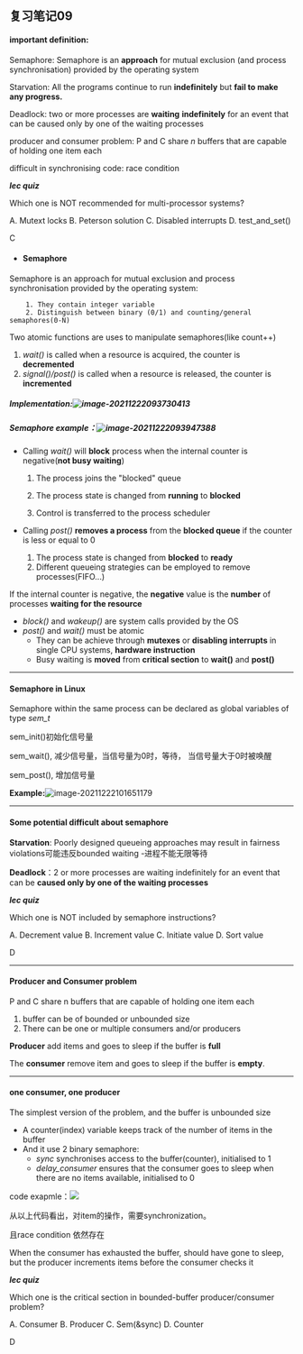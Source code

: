 ## 复习笔记09

#### important definition:

Semaphore: Semaphore is an **approach** for mutual exclusion (and process  synchronisation) provided by the operating system

Starvation: All the programs continue to run **indefinitely** but **fail to make any progress.**

Deadlock: two or more processes are **waiting**  **indefinitely** for an event that can be caused only by one  of the waiting processes

producer and consumer problem: P and C share *n* buffers that are capable of holding one item each

difficult in synchronising code: race condition



***lec quiz***

Which one is NOT recommended for  multi-processor systems?

A. Mutext locks 	B. Peterson solution 	C. Disabled interrupts 	D. test_and_set()

C



* #### Semaphore

Semaphore is an approach for mutual exclusion and process synchronisation provided by the operating system:

		1. They contain integer variable
		2. Distinguish between binary (0/1) and counting/general semaphores(0-N)

Two atomic functions are uses to manipulate semaphores(like count++)

1. *wait()* is called when a resource is acquired, the counter is **decremented**
2. *signal()/post()* is called when a resource is released, the counter is **incremented**

##### Implementation:![image-20211222093730413](C:\Users\DLZ\AppData\Roaming\Typora\typora-user-images\image-20211222093730413.png)

##### Semaphore example：![image-20211222093947388](C:\Users\DLZ\AppData\Roaming\Typora\typora-user-images\image-20211222093947388.png)

* Calling *wait()* will **block** process when the internal counter is negative(**not busy waiting**)

  1. The process joins the "blocked" queue

  2. The process state is changed from **running** to **blocked**
  3. Control is transferred to the process scheduler

* Calling *post()* **removes a process** from the **blocked queue** if the counter is less or equal to 0

  1. The process state is changed from **blocked** to **ready**
  2. Different queueing strategies can be employed to remove processes(FIFO...)

If the internal counter is negative, the **negative** value is the **number** of processes **waiting for the resource**

* *block()* and *wakeup()* are system calls provided by the OS
* *post()* and *wait()* must be atomic
  * They can be achieve through **mutexes** or **disabling interrupts** in single CPU systems, **hardware instruction**
  * Busy waiting is **moved** from **critical section** to **wait()** and **post()**



---

#### Semaphore in Linux

Semaphore within the same process can be declared as global variables of type *sem_t*

sem_init()初始化信号量

sem_wait(), 减少信号量，当信号量为0时，等待， 当信号量大于0时被唤醒

sem_post(), 增加信号量

**Example:**![image-20211222101651179](C:\Users\DLZ\AppData\Roaming\Typora\typora-user-images\image-20211222101651179.png)



----

#### Some potential difficult about semaphore

**Starvation**: Poorly designed queueing approaches may result in fairness violations可能违反bounded waiting -进程不能无限等待

**Deadlock**：2 or more processes are waiting indefinitely for an event that can be **caused only by one of the waiting processes**



***lec quiz***

Which one is NOT included by semaphore  instructions?

A. Decrement value 	B. Increment value 	C. Initiate value 	D. Sort value

D

---

#### Producer and Consumer problem

P and C share n buffers that are capable of holding one item each

1. buffer can be of bounded or unbounded size
2. There can be one or multiple consumers and/or producers

**Producer** add items and goes to sleep if the buffer is **full**

The **consumer** remove item and goes to sleep if the buffer is **empty**.



---

#### one consumer, one producer

The simplest version of the problem, and the buffer is unbounded size

* A counter(index) variable keeps track of the number of items in the buffer
* And it use 2 binary semaphore:
  * *sync* synchronises access to the buffer(counter), initialised to 1
  * *delay_consumer* ensures that the consumer goes to sleep when there are no items available, initialised to 0

code exapmle：![](C:\Users\DLZ\AppData\Roaming\Typora\typora-user-images\image-20211222124125573.png)

从以上代码看出，对item的操作，需要synchronization。

且race condition 依然存在

When the consumer has exhausted the buffer, should have gone  to sleep, but the producer increments items before the  consumer checks it



***lec quiz***

Which one is the critical section in  bounded-buffer producer/consumer  problem?

A. Consumer  	B. Producer  	C. Sem(&sync) 	D. Counter

D